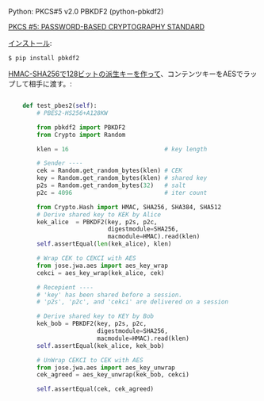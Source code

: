 Python: PKCS#5 v2.0 PBKDF2 (python-pbkdf2)

[PKCS #5: PASSWORD-BASED CRYPTOGRAPHY STANDARD](http://bit.ly/1lZV0bi)
     
[インストール](https://github.com/dlitz/python-pbkdf2):

    $ pip install pbkdf2

[HMAC-SHA256で128ビットの派生キーを作って](https://en.wikipedia.org/wiki/PBKDF2)、コンテンツキーをAESでラップして相手に渡す。:

```py

    def test_pbes2(self):
        # PBES2-HS256+A128KW

        from pbkdf2 import PBKDF2
        from Crypto import Random

        klen = 16                           # key length

        # Sender ----
        cek = Random.get_random_bytes(klen) # CEK
        key = Random.get_random_bytes(klen) # shared key
        p2s = Random.get_random_bytes(32)   # salt
        p2c = 4096                          # iter count

        from Crypto.Hash import HMAC, SHA256, SHA384, SHA512
        # Derive shared key to KEK by Alice
        kek_alice  = PBKDF2(key, p2s, p2c,
                            digestmodule=SHA256,
                            macmodule=HMAC).read(klen)
        self.assertEqual(len(kek_alice), klen)

        # Wrap CEK to CEKCI with AES
        from jose.jwa.aes import aes_key_wrap
        cekci = aes_key_wrap(kek_alice, cek)

        # Recepient ----
        # 'key' has been shared before a session.
        # 'p2s', 'p2c', and 'cekci' are delivered on a session

        # Derive shared key to KEY by Bob
        kek_bob = PBKDF2(key, p2s, p2c,
                         digestmodule=SHA256,
                         macmodule=HMAC).read(klen)
        self.assertEqual(kek_alice, kek_bob)

        # UnWrap CEKCI to CEK with AES
        from jose.jwa.aes import aes_key_unwrap
        cek_agreed = aes_key_unwrap(kek_bob, cekci)

        self.assertEqual(cek, cek_agreed)
```        